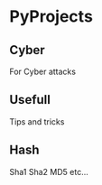 # PyProjects

## Cyber 
For Cyber attacks 

## Usefull
Tips and tricks

## Hash 
Sha1 Sha2 MD5 etc...
